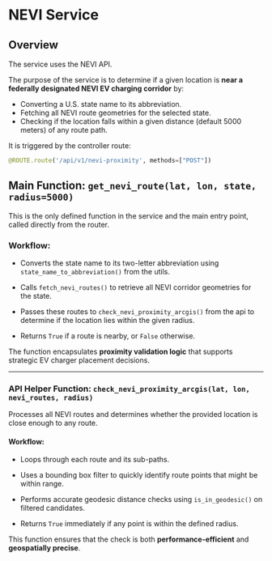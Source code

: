 # NEVI Service

## Overview

The service uses the NEVI API.

The purpose of the service is to determine if a given location is **near a federally designated NEVI EV charging corridor** by:

-   Converting a U.S. state name to its abbreviation.
-   Fetching all NEVI route geometries for the selected state.
-   Checking if the location falls within a given distance (default 5000 meters) of any route path.
    

It is triggered by the controller route:

```python
@ROUTE.route('/api/v1/nevi-proximity', methods=["POST"])
```

## Main Function: `get_nevi_route(lat, lon, state, radius=5000)`

This is the only defined function in the service and the main entry point, called directly from the router.

### Workflow:

-   Converts the state name to its two-letter abbreviation using `state_name_to_abbreviation()` from the utils.
    
-   Calls `fetch_nevi_routes()` to retrieve all NEVI corridor geometries for the state.
    
-   Passes these routes to `check_nevi_proximity_arcgis()` from the api to determine if the location lies within the given radius.
    
-   Returns `True` if a route is nearby, or `False` otherwise.
    

The function encapsulates **proximity validation logic** that supports strategic EV charger placement decisions.

----------

### API Helper Function: `check_nevi_proximity_arcgis(lat, lon, nevi_routes, radius)`

Processes all NEVI routes and determines whether the provided location is close enough to any route.

#### Workflow:

-   Loops through each route and its sub-paths.
    
-   Uses a bounding box filter to quickly identify route points that might be within range.
    
-   Performs accurate geodesic distance checks using `is_in_geodesic()` on filtered candidates.
    
-   Returns `True` immediately if any point is within the defined radius.
    

This function ensures that the check is both **performance-efficient** and **geospatially precise**.

